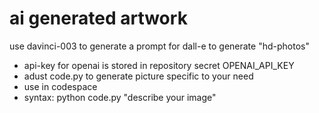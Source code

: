# ai generated artwork
use davinci-003 to generate a prompt for dall-e to generate "hd-photos"  

* api-key for openai is stored in repository secret OPENAI_API_KEY
* adust code.py to generate picture specific to your need
* use in codespace
* syntax: python code.py "describe your image"
